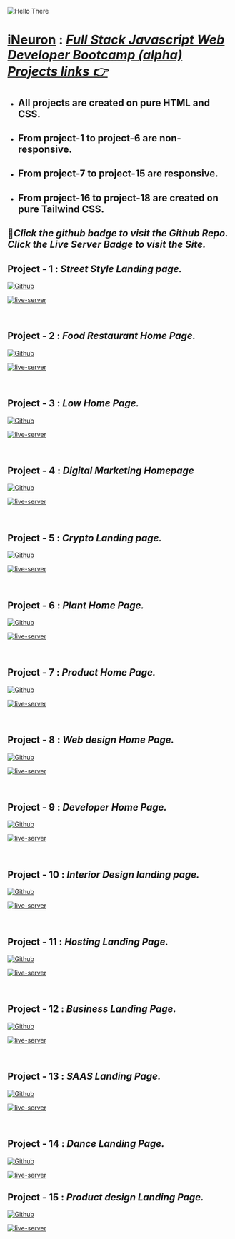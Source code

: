 ![Hello There](https://c.tenor.com/k5ZbW5-L6m8AAAAC/hello-peter-parker.gif)
<br>
# **[iNeuron](https://ineuron.ai/)** : *[Full Stack Javascript Web Developer Bootcamp  (alpha) Projects links 👉](https://ineuron.ai/course/Full-Stack-Javascript-Web-Developer?campaign=affiliate&coupon_code=XMFTZLKB)*

- ## All projects are created on pure HTML and CSS. 
- ## From project-1 to project-6 are non-responsive.
- ## From project-7 to project-15 are responsive. 
- ## From project-16 to project-18 are created on pure Tailwind CSS.


## 🔴*Click the **github badge** to visit the **Github Repo**. Click the **Live Server Badge** to visit the Site.*

## **Project - 1 :** *Street Style Landing page.*
[![Github][github-shield]][github-url] 

[![live-server][live-server-shield]][live-server-url]

[github-shield]:https://img.shields.io/badge/GitHub-100000?style=for-the-badge&logo=github&logoColor=white
[live-server-shield]:https://img.shields.io/badge/Live_Server-B4161B?style=for-the-badge&logo=Netlify&logoColor=white

[github-url]:https://github.com/HeyRintu/Project-1-
[live-server-url]:https://visionary-pastelito-3e80f9.netlify.app/

<br>

## **Project - 2 :** *Food Restaurant Home Page.*
[![Github][github-shield]][github-url] 

[![live-server][live-server-shield]][live-server-url]

[github-shield]:https://img.shields.io/badge/GitHub-100000?style=for-the-badge&logo=github&logoColor=white
[live-server-shield]:https://img.shields.io/badge/Live_Server-B4161B?style=for-the-badge&logo=Netlify&logoColor=white

[github-url]:https://github.com/HeyRintu/project-2
[live-server-url]:https://heyrintu-project2.netlify.app/


<br>

## **Project - 3 :** *Low Home Page.*
[![Github][github-shield]][github-url] 

[![live-server][live-server-shield]][live-server-url]

[github-shield]:https://img.shields.io/badge/GitHub-100000?style=for-the-badge&logo=github&logoColor=white
[live-server-shield]:https://img.shields.io/badge/Live_Server-B4161B?style=for-the-badge&logo=Netlify&logoColor=white

[github-url]:https://github.com/HeyRintu/project-3
[live-server-url]:https://heyrintu-project3.netlify.app/


<br>

## **Project - 4 :** *Digital Marketing Homepage*
[![Github][github-shield]][github-url] 

[![live-server][live-server-shield]][live-server-url]

[github-shield]:https://img.shields.io/badge/GitHub-100000?style=for-the-badge&logo=github&logoColor=white
[live-server-shield]:https://img.shields.io/badge/Live_Server-B4161B?style=for-the-badge&logo=Netlify&logoColor=white

[github-url]:https://github.com/HeyRintu/project-4
[live-server-url]:https://heyrintu-project4.netlify.app/

<br>

## **Project - 5 :** *Crypto Landing page.*
[![Github][github-shield]][github-url] 

[![live-server][live-server-shield]][live-server-url]

[github-shield]:https://img.shields.io/badge/GitHub-100000?style=for-the-badge&logo=github&logoColor=white
[live-server-shield]:https://img.shields.io/badge/Live_Server-B4161B?style=for-the-badge&logo=Netlify&logoColor=white

[github-url]:https://github.com/HeyRintu/project-5
[live-server-url]:https://inquisitive-valkyrie-ac0d02.netlify.app/


<br>

## **Project - 6 :** *Plant Home Page.*
[![Github][github-shield]][github-url] 

[![live-server][live-server-shield]][live-server-url]

[github-shield]:https://img.shields.io/badge/GitHub-100000?style=for-the-badge&logo=github&logoColor=white
[live-server-shield]:https://img.shields.io/badge/Live_Server-B4161B?style=for-the-badge&logo=Netlify&logoColor=white

[github-url]:https://github.com/HeyRintu/project-6
[live-server-url]:https://nimble-gaufre-db4c28.netlify.app/


<br>

## **Project - 7 :** *Product Home Page.*
[![Github][github-shield]][github-url] 

[![live-server][live-server-shield]][live-server-url]

[github-shield]:https://img.shields.io/badge/GitHub-100000?style=for-the-badge&logo=github&logoColor=white
[live-server-shield]:https://img.shields.io/badge/Live_Server-B4161B?style=for-the-badge&logo=Netlify&logoColor=white

[github-url]:https://github.com/HeyRintu/Project-7
[live-server-url]:https://heyrintu-project-7.netlify.app/


<br>

## **Project - 8 :** *Web design Home Page.*
[![Github][github-shield]][github-url] 

[![live-server][live-server-shield]][live-server-url]

[github-shield]:https://img.shields.io/badge/GitHub-100000?style=for-the-badge&logo=github&logoColor=white
[live-server-shield]:https://img.shields.io/badge/Live_Server-B4161B?style=for-the-badge&logo=Netlify&logoColor=white

[github-url]:https://github.com/HeyRintu/project-8
[live-server-url]:https://magenta-tapioca-6fa471.netlify.app/

<br>

## **Project - 9 :** *Developer Home Page.*
[![Github][github-shield]][github-url] 

[![live-server][live-server-shield]][live-server-url]

[github-shield]:https://img.shields.io/badge/GitHub-100000?style=for-the-badge&logo=github&logoColor=white
[live-server-shield]:https://img.shields.io/badge/Live_Server-B4161B?style=for-the-badge&logo=Netlify&logoColor=white

[github-url]:https://github.com/HeyRintu/project-09
[live-server-url]:https://heyrintu-project09.netlify.app/

<br>

## **Project - 10 :** *Interior Design landing page.*
[![Github][github-shield]][github-url] 

[![live-server][live-server-shield]][live-server-url]

[github-shield]:https://img.shields.io/badge/GitHub-100000?style=for-the-badge&logo=github&logoColor=white
[live-server-shield]:https://img.shields.io/badge/Live_Server-B4161B?style=for-the-badge&logo=Netlify&logoColor=white

[github-url]:https://github.com/HeyRintu/Project-1-
[live-server-url]:https://visionary-pastelito-3e80f9.netlify.app/


<br>

## **Project - 11 :** *Hosting Landing Page.*
[![Github][github-shield]][github-url] 

[![live-server][live-server-shield]][live-server-url]

[github-shield]:https://img.shields.io/badge/GitHub-100000?style=for-the-badge&logo=github&logoColor=white
[live-server-shield]:https://img.shields.io/badge/Live_Server-B4161B?style=for-the-badge&logo=Netlify&logoColor=white

[github-url]:https://github.com/HeyRintu/Project-13
[live-server-url]:https://mellow-arithmetic-217ea5.netlify.app/

<br>

## **Project - 12 :** *Business Landing Page.*
[![Github][github-shield]][github-url] 

[![live-server][live-server-shield]][live-server-url]

[github-shield]:https://img.shields.io/badge/GitHub-100000?style=for-the-badge&logo=github&logoColor=white
[live-server-shield]:https://img.shields.io/badge/Live_Server-B4161B?style=for-the-badge&logo=Netlify&logoColor=white

[github-url]:https://github.com/HeyRintu/Project-12
[live-server-url]:https://visionary-pastelito-3e80f9.netlify.app/


<br>

## **Project - 13 :** *SAAS Landing Page.*
[![Github][github-shield]][github-url] 

[![live-server][live-server-shield]][live-server-url]

[github-shield]:https://img.shields.io/badge/GitHub-100000?style=for-the-badge&logo=github&logoColor=white
[live-server-shield]:https://img.shields.io/badge/Live_Server-B4161B?style=for-the-badge&logo=Netlify&logoColor=white

[github-url]:https://github.com/HeyRintu/Project-13
[live-server-url]:https://mellow-arithmetic-217ea5.netlify.app/

<br>

## **Project - 14 :** *Dance Landing Page.*
[![Github][github-shield]][github-url] 

[![live-server][live-server-shield]][live-server-url]

[github-shield]:https://img.shields.io/badge/GitHub-100000?style=for-the-badge&logo=github&logoColor=white
[live-server-shield]:https://img.shields.io/badge/Live_Server-B4161B?style=for-the-badge&logo=Netlify&logoColor=white

[github-url]:https://github.com/HeyRintu/project-14
[live-server-url]:https://profound-babka-7d48d2.netlify.app/

## **Project - 15 :** *Product design Landing Page.*
[![Github][github-shield]][github-url] 

[![live-server][live-server-shield]][live-server-url]

[github-shield]:https://img.shields.io/badge/GitHub-100000?style=for-the-badge&logo=github&logoColor=white
[live-server-shield]:https://img.shields.io/badge/Live_Server-B4161B?style=for-the-badge&logo=Netlify&logoColor=white

[github-url]:https://github.com/HeyRintu/Project-15
[live-server-url]:https://heyrintu-project15.netlify.app/






